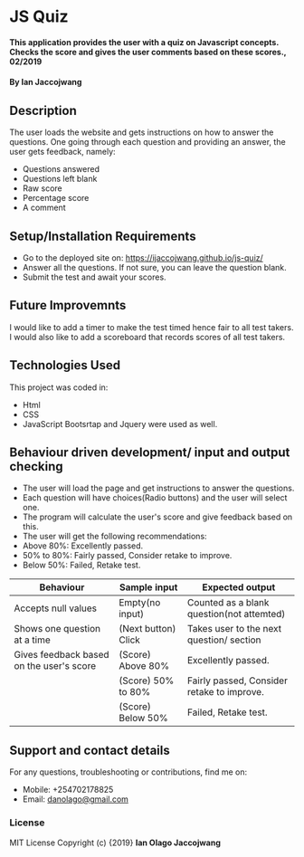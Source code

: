 # JS Quiz
#### This application provides the user with a quiz on Javascript concepts. Checks the score and gives the user comments based on these scores., 02/2019
#### By **Ian Jaccojwang**
## Description
The user loads the website and gets instructions on how to answer the questions. One going through each question and providing an answer, the user gets feedback, namely:
* Questions answered
* Questions left blank
* Raw score
* Percentage score
* A comment
## Setup/Installation Requirements
* Go to the deployed site on: https://ijaccojwang.github.io/js-quiz/
* Answer all the questions. If not sure, you can leave the question blank.
* Submit the test and await your scores.
## Future Improvemnts
I would like to add a timer to make the test timed hence fair to all test takers. I would also like to add a scoreboard that records scores of all test takers.
## Technologies Used
This project was coded in:
* Html
* CSS
* JavaScript
Bootsrtap and Jquery were used as well.
## Behaviour driven development/ input and output checking
* The user will load the page and get instructions to answer the questions.
* Each question will have choices(Radio buttons) and the user will select one.
* The program will calculate the user's score and give feedback based on this.
* The user will get the following recommendations:
* Above 80%: Excellently passed.
* 50% to 80%: Fairly passed, Consider retake to improve.
* Below 50%: Failed, Retake test.

| Behaviour                                | Sample input         | Expected output                             |
|------------------------------------------|----------------------|---------------------------------------------|
| Accepts null values                      | Empty(no input)      | Counted as a blank question(not attemted)   |
| Shows one question at a time             | (Next button) Click  | Takes user to the next question/ section    |
| Gives feedback based on the user's score | (Score) Above 80%    | Excellently passed.                         |
|                                          | (Score) 50% to 80%   | Fairly passed, Consider retake to improve.  |
|                                          | (Score) Below 50%    | Failed, Retake test.                        |
## Support and contact details
For any questions, troubleshooting or contributions,  find me on:
* Mobile: +254702178825
* Email: danolago@gmail.com
### License
MIT License
Copyright (c) {2019} **Ian Olago Jaccojwang**
